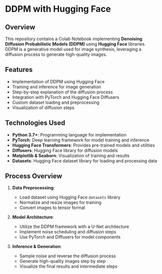 # DDPM with Hugging Face

## Overview
This repository contains a Colab Notebook implementing **Denoising Diffusion Probabilistic Models (DDPM)** using **Hugging Face** libraries. DDPM is a generative model used for image synthesis, leveraging a diffusion process to generate high-quality images.

## Features
- Implementation of DDPM using Hugging Face
- Training and inference for image generation
- Step-by-step explanation of the diffusion process
- Integration with PyTorch and Hugging Face Diffusers
- Custom dataset loading and preprocessing
- Visualization of diffusion steps

## Technologies Used
- **Python 3.7+**: Programming language for implementation
- **PyTorch**: Deep learning framework for model training and inference
- **Hugging Face Transformers**: Provides pre-trained models and utilities
- **Diffusers**: Hugging Face library for diffusion models
- **Matplotlib & Seaborn**: Visualization of training and results
- **Datasets**: Hugging Face dataset library for loading and processing data

## Process Overview
1. **Data Preprocessing**:
   - Load dataset using Hugging Face `datasets` library
   - Normalize and resize images for training
   - Convert images to tensor format

2. **Model Architecture**:
   - Utilize the DDPM framework with a U-Net architecture
   - Implement noise scheduling and diffusion steps
   - Use PyTorch and Diffusers for model components

3. **Inference & Generation**:
   - Sample noise and reverse the diffusion process
   - Generate high-quality images step by step
   - Visualize the final results and intermediate steps




